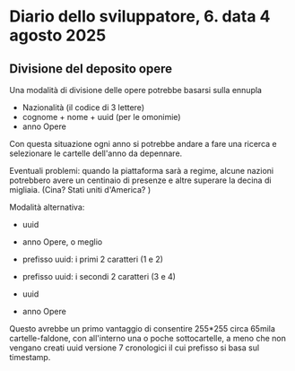 # Diario dello sviluppatore, 6. data 4 agosto 2025

## Divisione del deposito opere

Una modalità di divisione delle opere potrebbe basarsi sulla ennupla

- Nazionalità (il codice di 3 lettere)
- cognome + nome + uuid (per le omonimie)
- anno
Opere

Con questa situazione ogni anno si potrebbe andare a fare una ricerca
e selezionare le cartelle dell'anno da depennare.

Eventuali problemi: quando la piattaforma sarà a regime, alcune nazioni
potrebbero avere un centinaio di presenze e altre superare la decina di migliaia.
(Cina? Stati uniti d'America? )

Modalità alternativa:

- uuid
- anno
Opere, o meglio

- prefisso uuid: i primi 2 caratteri (1 e 2)
- prefisso uuid: i secondi 2 caratteri (3 e 4)
- uuid
- anno
Opere

Questo avrebbe un primo vantaggio di consentire 255*255 circa 65mila
cartelle-faldone, con all'interno una o poche sottocartelle, a meno che non vengano creati uuid versione 7 cronologici il cui prefisso si basa sul timestamp.
